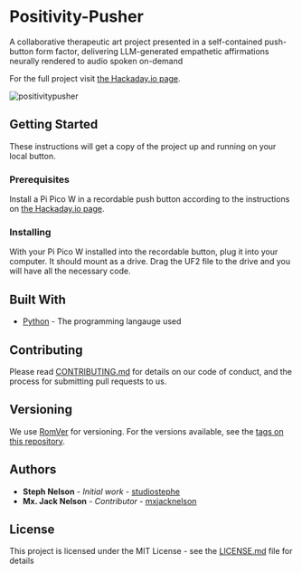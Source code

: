 # Positivity-Pusher

A collaborative therapeutic art project presented in a self-contained push-button form factor, delivering LLM-generated empathetic affirmations neurally rendered to audio spoken on-demand

For the full project visit [the Hackaday.io page](https://hackaday.io/project/190629-the-positivity-pusher). 

![positivitypusher](https://github.com/StephAndJacksWorkshop/Positivity-Pusher/assets/131804912/24796d7d-651d-4a81-9c3c-490ebd30408b)

## Getting Started

These instructions will get a copy of the project up and running on your local button.

### Prerequisites

Install a Pi Pico W in a recordable push button according to the instructions on [the Hackaday.io page](https://hackaday.io/project/190629-the-positivity-pusher). 

### Installing

With your Pi Pico W installed into the recordable button, plug it into your computer. It should mount as a drive. Drag the UF2 file to the drive and you will have all the necessary code.


## Built With

* [Python](https://www.python.org) - The programming langauge used

## Contributing

Please read [CONTRIBUTING.md]() for details on our code of conduct, and the process for submitting pull requests to us.

## Versioning

We use [RomVer](https://github.com/romversioning/romver) for versioning. For the versions available, see the [tags on this repository](https://github.com/stephandjacksworkshop/positivitpusher/tags). 

## Authors

* **Steph Nelson** - *Initial work* - [studiostephe](https://github.com/studiostephe)
* **Mx. Jack Nelson** - *Contributor* - [mxjacknelson](https://github.com/mxjacknelson)

## License

This project is licensed under the MIT License - see the [LICENSE.md](LICENSE.md) file for details
